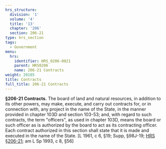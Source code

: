 ```yaml
---
hrs_structure:
  division: '1'
  volume: '4'
  title: '13'
  chapter: '206'
  section: 206-21
type: hrs_section
tags:
  - Government
menu:
  hrs:
    identifier: HRS_0206-0021
    parent: HRS0206
    name: 206-21 Contracts
weight: 20105
title: Contracts
full_title: 206-21 Contracts
---
```

**§206-21 Contracts.** The board of land and natural resources, in addition to its other powers, may make, execute, and carry out contracts for, or in connection with, any project in the name of the State, in the manner provided in chapter 103D and section 103-53; and, with regard to such contracts, the term "officers", as used in chapter 103D, means the board or such officer as is authorized by the board to act as its contracting officer. Each contract authorized in this section shall state that it is made and executed in the name of the State. [L 1961, c 6, §19; Supp, §98J-19; [HRS §206-21](/title-13/chapter-206/section-206-21/); am L Sp 1993, c 8, §56]